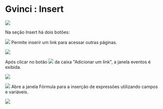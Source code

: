 # Gvinci : Insert

![](http://www.gvinci.com.br/manual/rlinsert0911.png)

Na seção Insert há dois botões:

![](http://www.gvinci.com.br/manual/rlhyperlink0911.png) Permite inserir um link para acessar outras páginas.

![](http://www.gvinci.com.br/manual/rladicionalink0911.png)

Após clicar no botão ![](http://www.gvinci.com.br/manual/adicionar.png) da caixa "Adicionar um link", a janela eventos é exibida.

![](http://www.gvinci.com.br/manual/eventos23.zoom90.png)

![](http://www.gvinci.com.br/manual/rlformulas0911.png) Abre a janela Fórmula para a inserção de expressões utilizando campos e variáveis.

![](http://www.gvinci.com.br/manual/formula23.zoom74.png)


